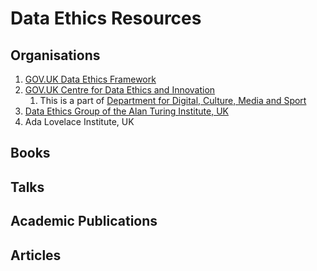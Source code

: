 # Data Ethics Resources

## Organisations

1. [GOV.UK Data Ethics Framework](https://www.gov.uk/government/publications/data-ethics-framework/data-ethics-framework)
2. [GOV.UK Centre for Data Ethics and Innovation](https://www.gov.uk/government/organisations/centre-for-data-ethics-and-innovation)
   1. This is a part of
   [Department for Digital, Culture, Media and Sport](https://www.gov.uk/government/organisations/department-for-digital-culture-media-sport)
3. [Data Ethics Group of the Alan Turing Institute, UK](https://www.turing.ac.uk/research/data-ethics)
4. Ada Lovelace Institute, UK
   

## Books

## Talks

## Academic Publications

## Articles
